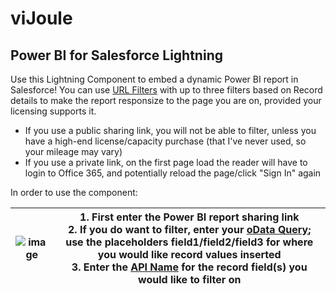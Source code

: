 # viJoule
## Power BI for Salesforce Lightning

Use this Lightning Component to embed a dynamic Power BI report in Salesforce! You can use [URL Filters](https://learn.microsoft.com/en-us/power-bi/collaborate-share/service-url-filters) with up to three filters based on Record details to make the report responsize to the page you are on, provided your licensing supports it.
- If you use a public sharing link, you will not be able to filter, unless you have a high-end license/capacity purchase (that I've never used, so your mileage may vary)
- If you use a private link, on the first page load the reader will have to login to Office 365, and potentially reload the page/click "Sign In" again

In order to use the component:

| ![image](https://user-images.githubusercontent.com/21697508/221445907-92e8f12d-fd70-42c5-a13f-7922dad8f199.png) | 1. First enter the Power BI report sharing link <br/> 2. If you do want to filter, enter your [oData Query](https://learn.microsoft.com/en-us/odata/concepts/queryoptions-overview); use the placeholders field1/field2/field3 for where you would like record values inserted <br/> 3. Enter the [API Name](https://help.salesforce.com/s/articleView?id=000385500&type=1) for the record field(s) you would like to filter on |
|------------------|------------------|
